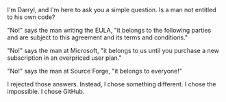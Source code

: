 I'm Darryl, and I'm here to ask you a simple question. Is a man not entitled to his own code?

"No!" says the man writing the EULA, "it belongs to the following parties and are subject to this agreement and its terms and conditions."

"No!" says the man at Microsoft, "it belongs to us until you purchase a new subscription in an overpriced user plan."

"No!" says the man at Source Forge, "it belongs to everyone!"

I rejected those answers. Instead, I chose something different. I chose the impossible. I chose GitHub.
